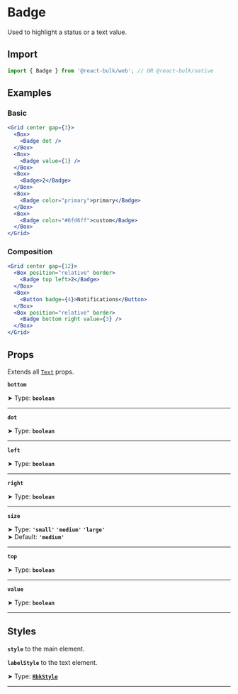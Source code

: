 # Badge

Used to highlight a status or a text value.


## Import

```jsx
import { Badge } from '@react-bulk/web'; // OR @react-bulk/native
```

## Examples

### Basic

```jsx live
<Grid center gap={3}>
  <Box>
    <Badge dot />
  </Box>
  <Box>
    <Badge value={1} />
  </Box>
  <Box>
    <Badge>2</Badge>
  </Box>
  <Box>
    <Badge color="primary">primary</Badge>
  </Box>
  <Box>
    <Badge color="#6fd6ff">custom</Badge>
  </Box>
</Grid>
```

### Composition

```jsx live
<Grid center gap={12}>
  <Box position="relative" border>
    <Badge top left>2</Badge>
  </Box>
  <Box>
    <Button badge={4}>Notifications</Button>
  </Box>
  <Box position="relative" border>
    <Badge bottom right value={3} />
  </Box>
</Grid>
```


## Props

Extends all [`Text`](/docs/core/box/text#props) props.

**`bottom`**

➤ Type: **`boolean`** <br/>

---

**`dot`**

➤ Type: **`boolean`** <br/>

---

**`left`**

➤ Type: **`boolean`** <br/>

---

**`right`**

➤ Type: **`boolean`** <br/>

---

**`size`**

➤ Type: **`'small'` `'medium'` `'large'`** <br/>
➤ Default: **`'medium'`** <br/>

---

**`top`**

➤ Type: **`boolean`** <br/>

---

**`value`**

➤ Type: **`boolean`** <br/>

---

## Styles

**`style`** to the main element.

**`labelStyle`** to the text element.

➤ Type: **[`RbkStyle`](/docs/type-reference/rbk-style)** <br/>

---
